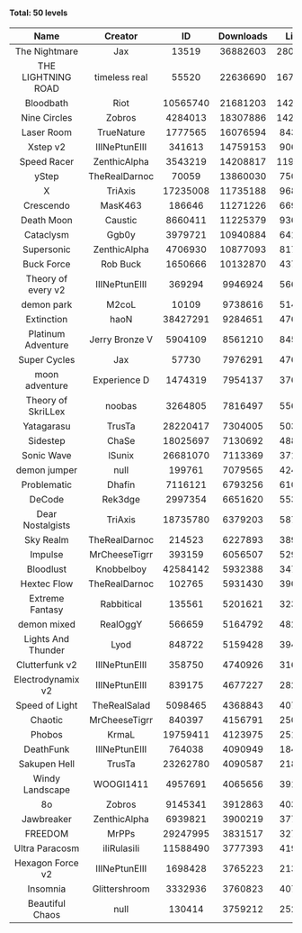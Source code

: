 #### Total: 50 levels

| Name | Creator | ID | Downloads | Likes |
|:---:|:---:|:---:|:---:|:---:|
| The Nightmare | Jax | 13519 | 36882603 | 2803206
| THE LIGHTNING ROAD | timeless real | 55520 | 22636690 | 1673920
| Bloodbath | Riot | 10565740 | 21681203 | 1421302
| Nine Circles | Zobros | 4284013 | 18307886 | 1425746
| Laser Room | TrueNature | 1777565 | 16076594 | 843369
| Xstep v2 | IIINePtunEIII | 341613 | 14759153 | 906218
| Speed Racer | ZenthicAlpha | 3543219 | 14208817 | 1195789
| yStep | TheRealDarnoc | 70059 | 13860030 | 750640
| X | TriAxis | 17235008 | 11735188 | 968504
| Crescendo | MasK463 | 186646 | 11271226 | 669244
| Death Moon  | Caustic | 8660411 | 11225379 | 936808
| Cataclysm | Ggb0y | 3979721 | 10940884 | 641051
| Supersonic | ZenthicAlpha | 4706930 | 10877093 | 817138
| Buck Force | Rob Buck | 1650666 | 10132870 | 437531
| Theory of every v2 | IIINePtunEIII | 369294 | 9946924 | 566207
| demon park | M2coL | 10109 | 9738616 | 514458
| Extinction | haoN | 38427291 | 9284651 | 476469
| Platinum Adventure | Jerry Bronze V | 5904109 | 8561210 | 845620
| Super Cycles | Jax | 57730 | 7976291 | 476874
| moon adventure | Experience D | 1474319 | 7954137 | 376092
| Theory of SkriLLex | noobas | 3264805 | 7816497 | 556989
| Yatagarasu  | TrusTa | 28220417 | 7304005 | 503119
| Sidestep | ChaSe | 18025697 | 7130692 | 488650
| Sonic Wave | lSunix | 26681070 | 7113369 | 371838
| demon jumper | null | 199761 | 7079565 | 424431
| Problematic | Dhafin | 7116121 | 6793256 | 610968
| DeCode | Rek3dge | 2997354 | 6651620 | 553361
| Dear Nostalgists | TriAxis | 18735780 | 6379203 | 587879
| Sky Realm | TheRealDarnoc | 214523 | 6227893 | 389859
| Impulse | MrCheeseTigrr | 393159 | 6056507 | 529502
| Bloodlust | Knobbelboy | 42584142 | 5932388 | 347905
| Hextec Flow | TheRealDarnoc | 102765 | 5931430 | 390090
| Extreme Fantasy | Rabbitical | 135561 | 5201621 | 323656
| demon mixed | RealOggY | 566659 | 5164792 | 482584
| Lights And Thunder | Lyod | 848722 | 5159428 | 394260
| Clutterfunk v2 | IIINePtunEIII | 358750 | 4740926 | 316223
| Electrodynamix v2 | IIINePtunEIII | 839175 | 4677227 | 282048
| Speed of Light | TheRealSalad | 5098465 | 4368843 | 407874
| Chaotic | MrCheeseTigrr | 840397 | 4156791 | 250301
| Phobos | KrmaL | 19759411 | 4123975 | 251888
| DeathFunk | IIINePtunEIII | 764038 | 4090949 | 184587
| Sakupen Hell | TrusTa | 23262780 | 4090587 | 218227
| Windy Landscape | WOOGI1411 | 4957691 | 4065656 | 391431
| 8o | Zobros | 9145341 | 3912863 | 403246
| Jawbreaker | ZenthicAlpha | 6939821 | 3900219 | 377910
| FREEDOM | MrPPs | 29247995 | 3831517 | 327450
| Ultra Paracosm | iIiRulasiIi | 11588490 | 3777393 | 419149
| Hexagon Force v2 | IIINePtunEIII | 1698428 | 3765223 | 213523
| Insomnia | Glittershroom | 3332936 | 3760823 | 407251
| Beautiful Chaos | null | 130414 | 3759212 | 252839
